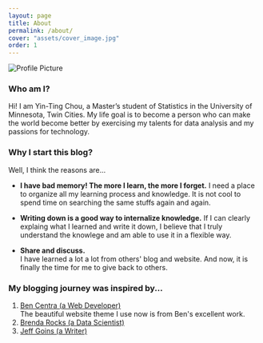 ```yaml
---
layout: page
title: About
permalink: /about/
cover: "assets/cover_image.jpg"
order: 1
---
```


<img src="{{ site.baseurl }}/assets/profile-placeholder.png" title="Profile Picture" class="profile">

### Who am I?
Hi! I am Yin-Ting Chou, a Master’s student of Statistics in the University of Minnesota, Twin Cities. My life goal is to become a person who can make the world become better by exercising my talents for data analysis and my passions for technology.  

### Why I start this blog?
Well, I think the reasons are...
  * **I have bad memory! The more I learn, the more I forget.**
    I need a place to organize all my learning process and knowledge. It is not cool to spend time on searching the same stuffs again and again. <br />

  * **Writing down is a good way to internalize knowledge.**
    If I can clearly explaing what I learned and write it down, I believe that I truly understand the knowlege and am able to use it in a flexible way. <br />
  * **Share and discuss.** <br />
    I have learned a lot a lot from others' blog and website. And now, it is finally the time for me to give back to others.

### My blogging journey was inspired by...
1.  [Ben Centra (a Web Developer)](http://bencentra.com/projects/2015/08/19/centrarium.html) <br />The beautiful website theme I use now is from Ben's excellent work.
2.  [Brenda Rocks (a Data Scientist)](https://brendanrocks.com/blogging-with-rmarkdown-knitr-jekyll/)
3.  [Jeff Goins (a Writer)](https://goinswriter.com/why-blog/)
